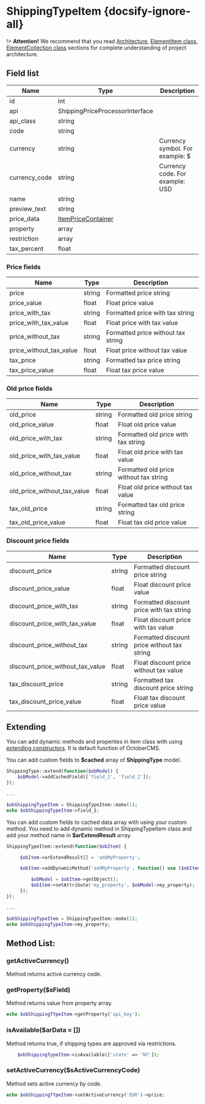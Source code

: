 # ShippingTypeItem {docsify-ignore-all}

!> **Attention!**  We recommend that you read [Architecture](architecture/architecture), [ElementItem class](architecture/item-class/item-class.md),
[ElementCollection class](architecture/collection-class/collection-class.md) sections for complete understanding of  project architecture.

## Field list

|  Name | Type | Description |
|-------|------|--------|
|id|int|
|api|ShippingPriceProcessorInterface|
|api_class|string|
|code|string|
|currency|string|Currency symbol. For example: $|
|currency_code|string|Currency code. For example: USD|
|name|string|
|preview_text|string|
|price_data|[ItemPriceContainer](modules/price-container/home.md#ItemPriceContainer)|
|property|array|
|restriction|array|
|tax_percent|float|

### Price fields

|  Name | Type | Description |
|-------|------|--------|
|price|string|Formatted price string|
|price_value|float|Float price value|
|price_with_tax|string|Formatted price with tax string|
|price_with_tax_value|float|Float price with tax value|
|price_without_tax|string|Formatted price without tax string|
|price_without_tax_value|float|Float price without tax value|
|tax_price|string|Formatted tax price string|
|tax_price_value|float|Float tax price value|

### Old price fields

|  Name | Type | Description |
|-------|------|--------|
|old_price|string|Formatted old price string|
|old_price_value|float|Float old price value|
|old_price_with_tax|string|Formatted old price with tax string|
|old_price_with_tax_value|float|Float old price with tax value|
|old_price_without_tax|string|Formatted old price without tax string|
|old_price_without_tax_value|float|Float old price without tax value|
|tax_old_price|string|Formatted tax old price string|
|tax_old_price_value|float|Float tax old price value|

### Discount price fields

|  Name | Type | Description |
|-------|------|--------|
|discount_price|string|Formatted discount price string|
|discount_price_value|float|Float discount price value|
|discount_price_with_tax|string|Formatted discount price with tax string|
|discount_price_with_tax_value|float|Float discount price with tax value|
|discount_price_without_tax|string|Formatted discount price without tax string|
|discount_price_without_tax_value|float|Float discount price without tax value|
|tax_discount_price|string|Formatted tax discount price string|
|tax_discount_price_value|float|Float tax discount price value|

## Extending

You can add dynamic methods and properties in item class with using [extending constructors](http://octobercms.com/docs/services/behaviors#constructor-extension).
It is default function of OctoberCMS.

You can add custom fields to **$cached** array of **ShippingType** model.
```php
ShippingType::extend(function($obModel) {
    $obModel->addCachedField(['field_1', 'field_2']);
});

...

$obShippingTypeItem = ShippingTypeItem::make(1);
echo $obShippingTypeItem->field_1;
```

You can add custom fields to cached data array with using your custom method.
You need to add dynamic method in ShippingTypeItem class and add your method name in **$arExtendResult** array.
```php
ShippingTypeItem::extend(function($obItem) {

     $obItem->arExtendResult[] = 'addMyProperty';

     $obItem->addDynamicMethod('addMyProperty', function() use ($obItem) {

         $obModel = $obItem->getObject();
         $obItem->setAttribute('my_property', $obModel->my_property);
     });
});

...

$obShippingTypeItem = ShippingTypeItem::make(1);
echo $obShippingTypeItem->my_property;
```

## Method List:

### getActiveCurrency()

Method returns active currency code.

### getProperty($sField)

Method returns value from property array.
```php
echo $obShippingTYpeItem->getProperty('api_key');
```

### isAvailable($arData = [])

Method returns true, if shipping types are approved via restrictions.
```php
    $obShippingTypeItem->isAvailable(['state' => 'NY']);
```

### setActiveCurrency($sActiveCurrencyCode)

Method sets active currency by code.
```php
echo $obShippingTYpeItem->setActiveCurrency('EUR')->price;
```